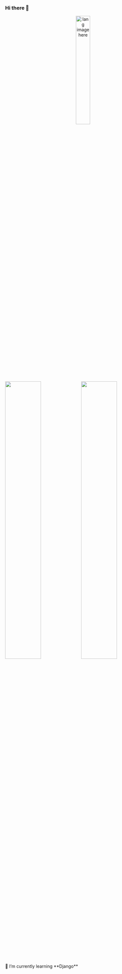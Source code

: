 ### Hi there 👋
<p align="center"><img width="30%" src="https://github.com/alansmathew/alansmathew/raw/master/lang.gif" alt="lang image here" /></p>
<p>
  <img width="48%" src="https://github-readme-stats.vercel.app/api?username=mohammad4kh&show_icons=true&theme=tokyonight" />
  <img width="48%" src="https://github-readme-streak-stats.herokuapp.com/?user=mohammad4kh&theme=tokyonight" />
</p>
<p>🌱 I’m currently learning **Django**</p>
<!--
**mohammad4kh/mohammad4kh** is a ✨ _special_ ✨ repository because its `README.md` (this file) appears on your GitHub profile.

Here are some ideas to get you started:

- 🔭 I’m currently working on ...
- 🌱 I’m currently learning **Django**
- 👯 I’m looking to collaborate on ...
- 🤔 I’m looking for help with ...
- 💬 Ask me about ...
- 📫 How to reach me: ...
- 😄 Pronouns: ...
- ⚡ Fun fact: ...
-->
